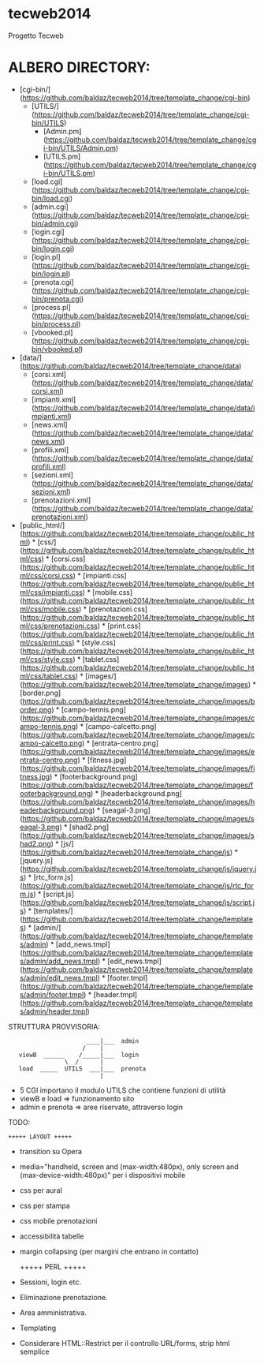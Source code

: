tecweb2014
==========

Progetto Tecweb

# ALBERO DIRECTORY:

* [cgi-bin/] (https://github.com/baldaz/tecweb2014/tree/template_change/cgi-bin)
	* [UTILS/] (https://github.com/baldaz/tecweb2014/tree/template_change/cgi-bin/UTILS)
		* [Admin.pm] (https://github.com/baldaz/tecweb2014/tree/template_change/cgi-bin/UTILS/Admin.pm)
        * [UTILS.pm] (https://github.com/baldaz/tecweb2014/tree/template_change/cgi-bin/UTILS.pm)
	* [load.cgi] (https://github.com/baldaz/tecweb2014/tree/template_change/cgi-bin/load.cgi)
	* [admin.cgi] (https://github.com/baldaz/tecweb2014/tree/template_change/cgi-bin/admin.cgi)
	* [login.cgi] (https://github.com/baldaz/tecweb2014/tree/template_change/cgi-bin/login.cgi)
	* [login.pl] (https://github.com/baldaz/tecweb2014/tree/template_change/cgi-bin/login.pl)
	* [prenota.cgi] (https://github.com/baldaz/tecweb2014/tree/template_change/cgi-bin/prenota.cgi)
	* [process.pl] (https://github.com/baldaz/tecweb2014/tree/template_change/cgi-bin/process.pl)
	* [vbooked.pl] (https://github.com/baldaz/tecweb2014/tree/template_change/cgi-bin/vbooked.pl)
* [data/] (https://github.com/baldaz/tecweb2014/tree/template_change/data)
     * [corsi.xml] (https://github.com/baldaz/tecweb2014/tree/template_change/data/corsi.xml) 
     * [impianti.xml] (https://github.com/baldaz/tecweb2014/tree/template_change/data/impianti.xml)
     * [news.xml] (https://github.com/baldaz/tecweb2014/tree/template_change/data/news.xml)	
     * [profili.xml] (https://github.com/baldaz/tecweb2014/tree/template_change/data/profili.xml)
     * [sezioni.xml] (https://github.com/baldaz/tecweb2014/tree/template_change/data/sezioni.xml)
     * [prenotazioni.xml] (https://github.com/baldaz/tecweb2014/tree/template_change/data/prenotazioni.xml)
* [public_html/] (https://github.com/baldaz/tecweb2014/tree/template_change/public_html)
  	  * [css/] (https://github.com/baldaz/tecweb2014/tree/template_change/public_html/css)
	        * [corsi.css] (https://github.com/baldaz/tecweb2014/tree/template_change/public_html/css/corsi.css)
		* [impianti.css] (https://github.com/baldaz/tecweb2014/tree/template_change/public_html/css/impianti.css)
		* [mobile.css] (https://github.com/baldaz/tecweb2014/tree/template_change/public_html/css/mobile.css)
		* [prenotazioni.css] (https://github.com/baldaz/tecweb2014/tree/template_change/public_html/css/prenotazioni.css)
		* [print.css] (https://github.com/baldaz/tecweb2014/tree/template_change/public_html/css/print.css)
		* [style.css] (https://github.com/baldaz/tecweb2014/tree/template_change/public_html/css/style.css)
		* [tablet.css] (https://github.com/baldaz/tecweb2014/tree/template_change/public_html/css/tablet.css)
	  * [images/] (https://github.com/baldaz/tecweb2014/tree/template_change/images)
		   * [border.png] (https://github.com/baldaz/tecweb2014/tree/template_change/images/border.png)
		   * [campo-tennis.png] (https://github.com/baldaz/tecweb2014/tree/template_change/images/campo-tennis.png)
		   * [campo-calcetto.png] (https://github.com/baldaz/tecweb2014/tree/template_change/images/campo-calcetto.png)
		   * [entrata-centro.png] (https://github.com/baldaz/tecweb2014/tree/template_change/images/entrata-centro.png)
		   * [fitness.jpg] (https://github.com/baldaz/tecweb2014/tree/template_change/images/fitness.jpg)
		   * [footerbackground.png] (https://github.com/baldaz/tecweb2014/tree/template_change/images/footerbackground.png)
		   * [headerbackground.png] (https://github.com/baldaz/tecweb2014/tree/template_change/images/headerbackground.png)
		   * [seagal-3.png] (https://github.com/baldaz/tecweb2014/tree/template_change/images/seagal-3.png)
		   * [shad2.png] (https://github.com/baldaz/tecweb2014/tree/template_change/images/shad2.png)
	  * [js/] (https://github.com/baldaz/tecweb2014/tree/template_change/js)
	       * [jquery.js] (https://github.com/baldaz/tecweb2014/tree/template_change/js/jquery.js)
	       * [rtc_form.js] (https://github.com/baldaz/tecweb2014/tree/template_change/js/rtc_form.js)
	       * [script.js] (https://github.com/baldaz/tecweb2014/tree/template_change/js/script.js)
	  * [templates/] (https://github.com/baldaz/tecweb2014/tree/template_change/templates)
		      * [admin/] (https://github.com/baldaz/tecweb2014/tree/template_change/templates/admin)
			    * [add_news.tmpl] (https://github.com/baldaz/tecweb2014/tree/template_change/templates/admin/add_news.tmpl)
			    * [edit_news.tmpl] (https://github.com/baldaz/tecweb2014/tree/template_change/templates/admin/edit_news.tmpl)
		            * [footer.tmpl] (https://github.com/baldaz/tecweb2014/tree/template_change/templates/admin/footer.tmpl)
			    * [header.tmpl] (https://github.com/baldaz/tecweb2014/tree/template_change/templates/admin/header.tmpl)     

STRUTTURA PROVVISORIA:
    
                          ____|___  admin
                         /    |
       viewB  ______    /_____|___  login 
                    \  /      |
       load  _____  UTILS  ___|___  prenota
                              |
           
- 5 CGI importano il modulo UTILS che contiene funzioni di utilità
- viewB e load => funzionamento sito
- admin e prenota => aree riservate, attraverso login

TODO:

	+++++ LAYOUT +++++

- transition su Opera
- media="handheld, screen and (max-width:480px), only screen and (max-device-width:480px)" per i dispositivi mobile
- css per aural
- css per stampa
- css mobile prenotazioni
- accessibilità tabelle
- margin collapsing (per margini che entrano in contatto)

  	+++++ PERL +++++

- Sessioni, login etc.
- Eliminazione prenotazione.
- Area amministrativa.
- Templating
- Considerare HTML::Restrict per il controllo URL/forms, strip html semplice